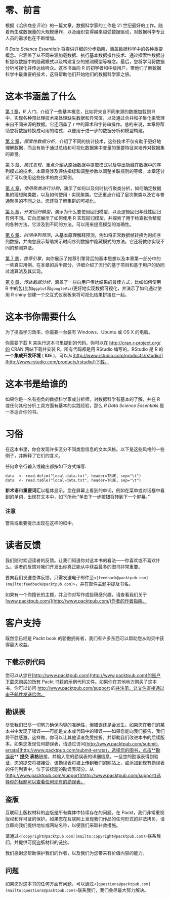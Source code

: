 

# 零、前言

根据《哈佛商业评论》的一篇文章，数据科学家的工作是 21 世纪最好的工作。随着所生成数据量的大规模爆炸，以及组织变得越来越受数据驱动，对数据科学专业人员的需求也在不断增加。

*R Data Science Essentials* 将提供详细的分步指南，涵盖数据科学中的各种重要概念。它涵盖了从不同来源加载数据、执行基本数据操作技术、通过探索性数据分析提取数据中的隐藏模式以及构建复杂的预测模型等概念。最后，您将学习将数据分析可视化并传达给听众。这本书面向 R 的初学者和中级用户，带他们了解数据科学中最重要的技术，这将帮助他们开始他们的数据科学家之旅。



# 这本书涵盖了什么

[第 1 章](ch01.xhtml "Chapter 1. Getting Started with R")，*R 入门*，介绍了一些基本概念，比如将来自不同来源的数据加载到 R 中，实现各种预处理技术来处理缺失数据和异常值，以及通过合并和子集化来管理来自不同来源的数据。它还涵盖了 r 中的算术和字符串操作。总的来说，本章将帮助您将数据转换成可用的格式，以便用于进一步的数据分析和模型构建。

[第 2 章](ch02.xhtml "Chapter 2. Exploratory Data Analysis")，*探索性数据分析*，介绍了不同的统计技术，这些技术不仅有助于更好地理解数据，而且有助于通过总结和可视化数据集中变量的重要特征来培养对数据集的直觉。

[第 3 章](ch03.xhtml "Chapter 3. Pattern Discovery")、*模式发现*，重点介绍从原始数据中提取模式以及导出隐藏在数据中的序列模式的技术。本章将涉及评估指标和调整参数以调整关联规则的等级。本章还讨论了可以使用这些技术的商业案例。

[第 4 章](ch04.xhtml "Chapter 4. Segmentation Using Clustering")，*使用聚类进行分割*，演示了如何以及何时执行聚类分析，如何确定数据集的理想聚类数，以及如何使用 r 实现聚类。它还重点介绍了层次聚类以及它与普通聚类的不同之处。您还将了解集群的可视化。

[第 5 章](ch05.xhtml "Chapter 5. Developing Regression Models")，*开发回归模型*，演示为什么要使用回归模型，以及逻辑回归与线性回归有何不同。它向您展示了如何使用 R 实现回归模型，并探索了用于检查拟合精度的各种方法。它涉及到不同的方法，可以用来提高模型的准确性。

[第 6 章](ch06.xhtml "Chapter 6. Time Series Forecasting")、*时间序列预测*，从基本原理解释预测，例如将正常数据帧转换为时间序列数据，并向您展示帮助揭示时间序列数据中隐藏模式的方法。它还将教你实现不同的预测算法。

[第 7 章](ch07.xhtml "Chapter 7. Recommendation Engine")，*推荐引擎*，向你展示了推荐引擎背后的基本思想以及本章第一部分中的一些真实用例。在本章的后半部分，详细介绍了流行的基于项目和基于用户的协同过滤算法及其实现。

[第 8 章](ch08.xhtml "Chapter 8. Communicating Data Analysis")、*传达数据分析*，涵盖了一些向用户传达结果的最佳方式，比如如何使用 R 中的包(比如`ggplot`和`googleViz`)更好地实现数据可视化，并演示了如何通过使用 R shiny 创建一个交互式仪表板来将可视化结果拼接在一起。



# 这本书你需要什么

为了提高学习效率，你需要一台装有 Windows、Ubuntu 或 OS X 的电脑。

你需要下载 R 来执行这本书里提到的代码。你可以在 http://cran.r-project.org/的 CRAN 网站下载并安装 R。所有代码都是用 RStudio 编写的。RStudio 是 R 的一个**集成开发环境** ( **IDE** )，可以从[http://www.rstudio.com/products/rstudio/](http://www.rstudio.com/products/rstudio/)下载。



# 这本书是给谁的

如果你是一名有抱负的数据科学家或分析师，对数据科学有基本的了解，并在 R 或任何其他分析工具方面有基本的实践经验，那么 *R Data Science Essentials* 是一本适合你的书。



# 习俗

在这本书里，你会发现许多区分不同类型信息的文本风格。以下是这些风格的一些例子，并解释了它们的含义。

任何命令行输入或输出都按如下方式编写:

```
data  <- read.delim("local-data.txt", header=TRUE, sep="\t")
data  <- read.table("local-data.txt", header=TRUE, sep="\t")

```

**新术语**和**重要词汇**以粗体显示。您在屏幕上看到的单词，例如在菜单或对话框中看到的单词，出现在文本中，如下所示:“单击下一步按钮将转到下一个屏幕。”

### 注意

警告或重要提示出现在这样的框中。



# 读者反馈

我们随时欢迎读者的反馈。让我们知道你对这本书的看法——你喜欢或不喜欢什么。读者的反馈对我们开发出你真正能从中获益最多的图书非常重要。

要向我们发送总体反馈，只需发送电子邮件至`<[feedback@packtpub.com](mailto:feedback@packtpub.com)>`，并在邮件主题中提及书名。

如果有一个你擅长的主题，并且你对写作或投稿感兴趣，请查看我们关于[www.packtpub.com/](http://www.packtpub.com/)作者的作者指南。



# 客户支持

既然您已经是 Packt book 的骄傲拥有者，我们有许多东西可以帮助您从购买中获得最大收益。

## 下载示例代码

您可以从您在[http://www.packtpub.com](http://www.packtpub.com)的账户下载您购买的所有 Packt 书籍的示例代码文件。如果你在其他地方购买了这本书，你可以访问 http://www.packtpub.com/support 的[并注册，让文件直接通过电子邮件发送给你。](http://www.packtpub.com/support)

## 勘误表

尽管我们已尽一切努力确保内容的准确性，但错误还是会发生。如果您在我们的某本书中发现了错误——可能是文本或代码中的错误——如果您能向我们报告，我们将不胜感激。这样做，你可以让其他读者免受挫折，并帮助我们改进本书的后续版本。如果您发现任何勘误表，请通过访问[http://www.packtpub.com/submit-errata](http://www.packtpub.com/submit-errata)，选择您的图书，点击**勘误表** **提交** **表格**链接，并输入您的勘误表的详细信息。一旦您的勘误表得到验证，您的提交将被接受，该勘误表将被上传到我们的网站上，或添加到现有勘误表的任何列表中，位于该标题的勘误表部分。从[http://www.packtpub.com/support](http://www.packtpub.com/support)选择你的标题可以查看任何现有的勘误表。

## 盗版

互联网上版权材料的盗版是所有媒体中持续存在的问题。在 Packt，我们非常重视版权和许可证的保护。如果您在互联网上发现我们作品的任何形式的非法拷贝，请立即向我们提供地址或网站名称，以便我们采取补救措施。

请通过`<[copyright@packtpub.com](mailto:copyright@packtpub.com)>`联系我们，并提供可疑盗版材料的链接。

我们感谢您帮助保护我们的作者，以及我们为您带来有价值内容的能力。

## 问题

如果您对这本书的任何方面有问题，可以通过`<[questions@packtpub.com](mailto:questions@packtpub.com)>`联系我们，我们会尽最大努力解决。